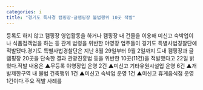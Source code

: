 ```yaml
---
categories: i
title: "경기도 특사경 캠핑장·글램핑장 불법행위 10곳 적발"
---
```

등록도 하지 않고 캠핑장 영업활동을 하거나 캠핑장 내 건물을 이용해 미신고 숙박업이나 식품접객업을 하는 등 관계 법령을 위반한 야영장 업주들이 경기도 특별사법경찰단에 적발됐다.경기도 특별사법경찰단은 지난 8월 29일부터 9월 2일까지 도내 캠핑장과 글램핑장 20곳을 단속한 결과 관광진흥법 등을 위반한 10곳(11건)을 적발했다고 22일 밝혔다.적발 내용은 ▲무등록 야영장업 운영 2건 ▲미신고 기타유원시설업 운영 6건 ▲개발제한구역 내 불법 건축행위 1건 ▲미신고 숙박업 운영 1건 ▲미신고 휴게음식점 운영 1건이다.주요 적발 사례를